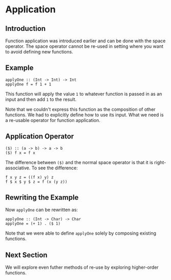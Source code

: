 # Application

## Introduction

Function application was introduced earlier and can be done with the space operator. The space operator cannot be re-used in setting where you want to avoid defining new functions.

## Example

```eta
applyOne :: (Int -> Int) -> Int
applyOne f = f 1 + 1
```

This function will apply the value `1` to whatever function is passed in as an input and then add `1` to the result.



Note that we couldn't express this function as the composition of other functions. We had to explicitly define how to use its input. What we need is a re-usable operator for function application.

## Application Operator

```eta
($) :: (a -> b) -> a -> b
($) f x = f x
```

The difference between `($)` and the normal space operator is that it is right-associative. To see the difference:



```eta
f x y z = ((f x) y) z
f $ x $ y $ z = f (x (y z))
```

## Rewriting the Example

Now `applyOne` can be rewritten as:



```eta
applyOne :: (Int -> Char) -> Char
applyOne = (+ 1) . ($ 1)
```

Note that we were able to define `applyOne` solely by composing existing functions.

## Next Section

We will explore even futher methods of re-use by exploring higher-order functions.
